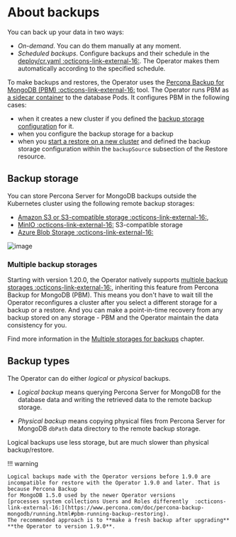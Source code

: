 # About backups

You can back up your data in two ways:

* *On-demand*. You can do them manually at any moment.
* *Scheduled backups*. Configure backups and their schedule in the [deploy/cr.yaml  :octicons-link-external-16:](https://github.com/percona/percona-server-mongodb-operator/blob/main/deploy/cr.yaml). The Operator makes them automatically according to the specified schedule.

To make backups and restores, the Operator uses the [Percona Backup for MongoDB (PBM) :octicons-link-external-16:](https://github.com/percona/percona-backup-mongodb) tool. The Operator runs PBM as [a sidecar container](sidecar.md) to the database Pods. It configures PBM in the following cases:

* when it creates a new cluster if you defined the [backup storage configuration](backups-storage.md) for it. 
* when you configure the backup storage for a backup 
* when you [start a restore on a new cluster](backups-restore-to-new-cluster.md) and defined the backup storage configuration within the `backupSource` subsection of the Restore resource. 

## Backup storage

You can store Percona Server for MongoDB backups outside the Kubernetes
cluster using the following remote backup storages: 

* [Amazon S3 or S3-compatible storage  :octicons-link-external-16:](https://en.wikipedia.org/wiki/Amazon_S3#S3_API_and_competing_services),
* [MinIO :octicons-link-external-16:](https://min.io/) S3-compatible storage
* [Azure Blob Storage  :octicons-link-external-16:](https://azure.microsoft.com/en-us/services/storage/blobs/)

![image](assets/images/backup-cloud.svg)

### Multiple backup storages

Starting with version 1.20.0, the Operator natively supports [multiple backup storages :octicons-link-external-16:](https://docs.percona.com/percona-backup-mongodb/features/multi-storage.html), inheriting this feature from Percona Backup for MongoDB (PBM). This means you don't have to wait till the Operator reconfigures a cluster after you select a different storage for a backup or a restore. And you can make a point-in-time recovery from any backup stored on any storage - PBM and the Operator maintain the data consistency for you.

Find more information in the [Multiple storages for backups](multi-storage.md) chapter. 

## Backup types

The Operator can do either *logical* or *physical* backups.

* *Logical backup* means querying Percona Server for MongoDB for the database data and writing the retrieved data to the remote backup storage.

* *Physical backup* means copying physical files from Percona Server for MongoDB `dbPath` data directory to the remote backup storage.

Logical backups use less storage, but are much slower than physical backup/restore.

!!! warning

    Logical backups made with the Operator versions before 1.9.0 are
    incompatible for restore with the Operator 1.9.0 and later. That is because Percona Backup
    for MongoDB 1.5.0 used by the newer Operator versions
    [processes system collections Users and Roles differently  :octicons-link-external-16:](https://www.percona.com/doc/percona-backup-mongodb/running.html#pbm-running-backup-restoring).
    The recommended approach is to **make a fresh backup after upgrading**
    **the Operator to version 1.9.0**.
